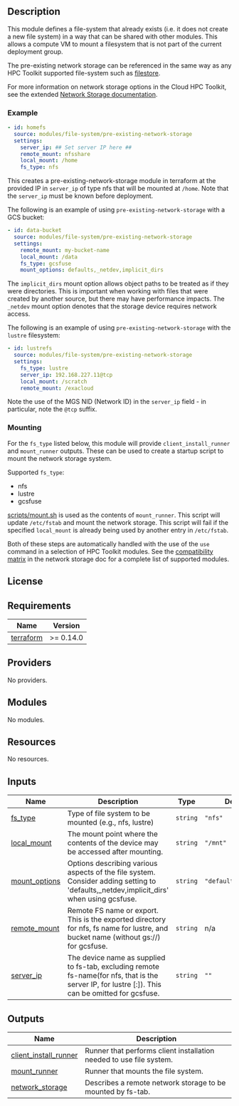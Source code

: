 ## Description

This module defines a file-system that already exists (i.e. it does not create
a new file system) in a way that can be shared with other modules. This allows
a compute VM to mount a filesystem that is not part of the current deployment
group.

The pre-existing network storage can be referenced in the same way as any HPC
Toolkit supported file-system such as [filestore](../filestore/README.md).

For more information on network storage options in the Cloud HPC Toolkit, see
the extended [Network Storage documentation](../../../../docs/network_storage.md).

### Example

```yaml
- id: homefs
  source: modules/file-system/pre-existing-network-storage
  settings:
    server_ip: ## Set server IP here ##
    remote_mount: nfsshare
    local_mount: /home
    fs_type: nfs
```

This creates a pre-existing-network-storage module in terraform at the
provided IP in `server_ip` of type nfs that will be mounted at `/home`. Note
that the `server_ip` must be known before deployment.

The following is an example of using `pre-existing-network-storage` with a GCS
bucket:

```yaml
- id: data-bucket
  source: modules/file-system/pre-existing-network-storage
  settings:
    remote_mount: my-bucket-name
    local_mount: /data
    fs_type: gcsfuse
    mount_options: defaults,_netdev,implicit_dirs
```

The `implicit_dirs` mount option allows object paths to be treated as if they
were directories. This is important when working with files that were created by
another source, but there may have performance impacts. The `_netdev` mount option
denotes that the storage device requires network access.

The following is an example of using `pre-existing-network-storage` with the `lustre`
filesystem:

```yaml
- id: lustrefs
  source: modules/file-system/pre-existing-network-storage
  settings:
    fs_type: lustre
    server_ip: 192.168.227.11@tcp
    local_mount: /scratch
    remote_mount: /exacloud
```

Note the use of the MGS NID (Network ID) in the `server_ip` field - in particular, note the `@tcp` suffix.

### Mounting

For the `fs_type` listed below, this module will provide `client_install_runner`
and `mount_runner` outputs. These can be used to create a startup script to
mount the network storage system.

Supported `fs_type`:

- nfs
- lustre
- gcsfuse

[scripts/mount.sh](./scripts/mount.sh) is used as the contents of
`mount_runner`. This script will update `/etc/fstab` and mount the network
storage. This script will fail if the specified `local_mount` is already being
used by another entry in `/etc/fstab`.

Both of these steps are automatically handled with the use of the `use` command
in a selection of HPC Toolkit modules. See the [compatibility matrix][matrix] in
the network storage doc for a complete list of supported modules.

[matrix]: ../../../../docs/network_storage.md#compatibility-matrix

## License

<!-- BEGINNING OF PRE-COMMIT-TERRAFORM DOCS HOOK -->
## Requirements

| Name | Version |
|------|---------|
| <a name="requirement_terraform"></a> [terraform](#requirement\_terraform) | >= 0.14.0 |

## Providers

No providers.

## Modules

No modules.

## Resources

No resources.

## Inputs

| Name | Description | Type | Default | Required |
|------|-------------|------|---------|:--------:|
| <a name="input_fs_type"></a> [fs\_type](#input\_fs\_type) | Type of file system to be mounted (e.g., nfs, lustre) | `string` | `"nfs"` | no |
| <a name="input_local_mount"></a> [local\_mount](#input\_local\_mount) | The mount point where the contents of the device may be accessed after mounting. | `string` | `"/mnt"` | no |
| <a name="input_mount_options"></a> [mount\_options](#input\_mount\_options) | Options describing various aspects of the file system. Consider adding setting to 'defaults,\_netdev,implicit\_dirs' when using gcsfuse. | `string` | `"defaults,_netdev"` | no |
| <a name="input_remote_mount"></a> [remote\_mount](#input\_remote\_mount) | Remote FS name or export. This is the exported directory for nfs, fs name for lustre, and bucket name (without gs://) for gcsfuse. | `string` | n/a | yes |
| <a name="input_server_ip"></a> [server\_ip](#input\_server\_ip) | The device name as supplied to fs-tab, excluding remote fs-name(for nfs, that is the server IP, for lustre <MGS NID>[:<MGS NID>]). This can be omitted for gcsfuse. | `string` | `""` | no |

## Outputs

| Name | Description |
|------|-------------|
| <a name="output_client_install_runner"></a> [client\_install\_runner](#output\_client\_install\_runner) | Runner that performs client installation needed to use file system. |
| <a name="output_mount_runner"></a> [mount\_runner](#output\_mount\_runner) | Runner that mounts the file system. |
| <a name="output_network_storage"></a> [network\_storage](#output\_network\_storage) | Describes a remote network storage to be mounted by fs-tab. |
<!-- END OF PRE-COMMIT-TERRAFORM DOCS HOOK -->
